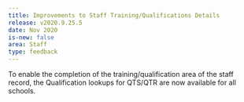 ```yaml
---
title: Improvements to Staff Training/Qualifications Details
release: v2020.9.25.5
date: Nov 2020
is-new: false
area: Staff
type: feedback
---
```


To enable the completion of the training/qualification area of the staff record, the Qualification lookups for QTS/QTR are now available for all schools.
